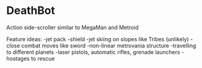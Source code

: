 # DeathBot
Action side-scroller similar to MegaMan and Metroid

Feature ideas:
-jet pack
-shield
-jet skiing on slopes like Tribes (unlikely)
-close combat moves like sword
-non-linear metrovania structure 
-travelling to different planets
-laser pistols, automatic rifles, grenade launchers
-hostages to rescue
